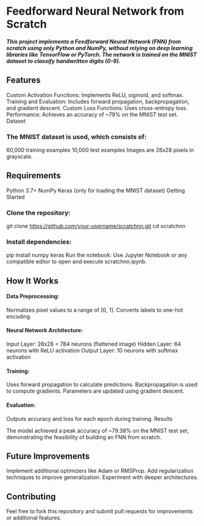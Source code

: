 # Feedforward Neural Network from Scratch

##### This project implements a Feedforward Neural Network (FNN) from scratch using only Python and NumPy, without relying on deep learning libraries like TensorFlow or PyTorch. The network is trained on the MNIST dataset to classify handwritten digits (0-9).

## Features

Custom Activation Functions: Implements ReLU, sigmoid, and softmax.
Training and Evaluation: Includes forward propagation, backpropagation, and gradient descent.
Custom Loss Functions: Uses cross-entropy loss.
Performance: Achieves an accuracy of ~79% on the MNIST test set.
Dataset

### The MNIST dataset is used, which consists of:

60,000 training examples
10,000 test examples
Images are 28x28 pixels in grayscale.
## Requirements

Python 3.7+
NumPy
Keras (only for loading the MNIST dataset)
Getting Started

### Clone the repository:
git clone https://github.com/your-username/scratchnn.git
cd scratchnn
### Install dependencies:
pip install numpy keras
Run the notebook:
Use Jupyter Notebook or any compatible editor to open and execute scratchnn.ipynb.


## How It Works

#### Data Preprocessing:
Normalizes pixel values to a range of [0, 1].
Converts labels to one-hot encoding.
#### Neural Network Architecture:
Input Layer: 28x28 = 784 neurons (flattened image)
Hidden Layer: 64 neurons with ReLU activation
Output Layer: 10 neurons with softmax activation
#### Training:
Uses forward propagation to calculate predictions.
Backpropagation is used to compute gradients.
Parameters are updated using gradient descent.
#### Evaluation:
Outputs accuracy and loss for each epoch during training.
Results

The model achieved a peak accuracy of ~79.38% on the MNIST test set, demonstrating the feasibility of building an FNN from scratch.

## Future Improvements

Implement additional optimizers like Adam or RMSProp.
Add regularization techniques to improve generalization.
Experiment with deeper architectures.


## Contributing

Feel free to fork this repository and submit pull requests for improvements or additional features.

